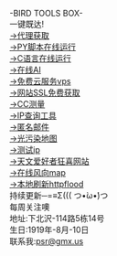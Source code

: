 -BIRD TOOLS BOX-          
一键既达!          
  [→代理获取](https://proxyspace.pro/http.txt)          
  [→PY脚本在线运行](https://m.w3cschool.cn/tryrun/runcode?lang=python)          
  [→C语言在线运行](https://m.w3cschool.cn/tryrun/runcode?lang=c-clang)          
  [→在线AI](http://zs.aidashi.cn/)          
  [→免费云服务vps](https://uviv.cn/)          
  [→网站SSL免费获取](https://freessl.cn/)          
  [→CC测量](https://debug.abcdefgdev.xyz)          
  [→IP查询工具](https://fofa.info/)          
  [→匿名邮件](https://anonymousemail.me/)          
  [→光污染地图](https://darkmap.cn)          
  [→测试ip](https://check-host.net/)          
  [→天文爱好者狂喜网站](https://laysky.com/)          
  [→在线风向map](https://street-map.gosur.com/cn/)          
  [→本地刷新httpflood](https://f5.serverplayer.com/)          
  持续更新─=≡Σ((( つ•̀ω•́)つ          
  每周关注噢          
  地址:下北沢-114路5栋14号          
  生日:1919年-8月-10日          
  联系我:psr@gmx.us          
